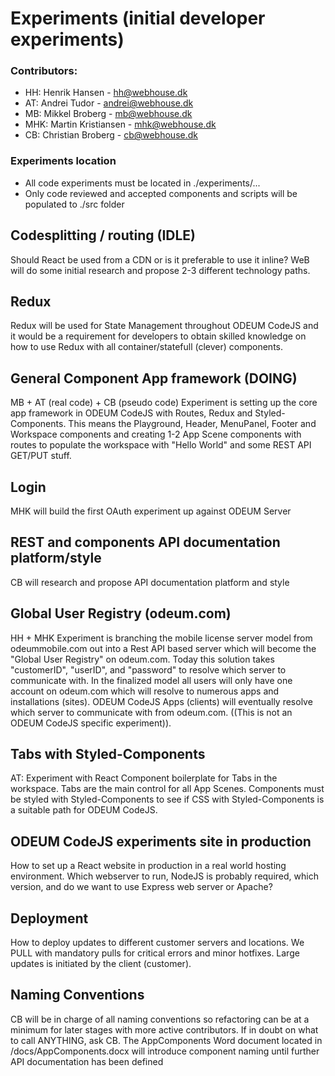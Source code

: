 # Experiments (initial developer experiments)

### Contributors:
- HH:     Henrik Hansen - hh@webhouse.dk
- AT:     Andrei Tudor - andrei@webhouse.dk
- MB:     Mikkel Broberg - mb@webhouse.dk
- MHK:    Martin Kristiansen - mhk@webhouse.dk
- CB:     Christian Broberg - cb@webhouse.dk

### Experiments location
- All code experiments must be located in ./experiments/... 
- Only code reviewed and accepted components and scripts will be populated to ./src folder


## Codesplitting / routing (IDLE)
Should React be used from a CDN or is it preferable to use it inline?
WeB will do some initial research and propose 2-3 different technology paths. 

## Redux
Redux will be used for State Management throughout ODEUM CodeJS and it would be a requirement for developers to obtain skilled knowledge on how to use Redux with all container/statefull (clever) components. 

## General Component App framework (DOING)
MB + AT (real code) + CB (pseudo code)
Experiment is setting up the core app framework in ODEUM CodeJS with Routes, Redux and Styled-Components. This means the Playground, Header, MenuPanel, Footer and Workspace components and creating 1-2 App Scene components with routes to populate the workspace with "Hello World" and some REST API GET/PUT stuff. 

## Login
MHK will build the first OAuth experiment up against ODEUM Server

## REST and components API documentation platform/style
CB will research and propose API documentation platform and style

## Global User Registry (odeum.com)
HH + MHK
Experiment is branching the mobile license server model from odeummobile.com out into a Rest API based server 
which will become the "Global User Registry" on odeum.com. Today this solution takes "customerID", "userID", 
and "password" to resolve which server to communicate with. In the finalized model all users will only have one account on odeum.com which will resolve to numerous apps and installations (sites). ODEUM CodeJS Apps (clients) will eventually resolve which server to communicate with from odeum.com. ((This is not an ODEUM CodeJS specific experiment)). 

## Tabs with Styled-Components
AT:
Experiment with React Component boilerplate for Tabs in the workspace. Tabs are the main control for all App Scenes.
Components must be styled with Styled-Components to see if CSS with Styled-Components is a suitable path for ODEUM CodeJS.

## ODEUM CodeJS experiments site in production
How to set up a React website in production in a real world hosting environment. Which webserver to run, NodeJS is probably required, which version, and do we want to use Express web server or Apache? 

## Deployment
How to deploy updates to different customer servers and locations. We PULL with mandatory pulls for critical errors and minor hotfixes. Large updates is initiated by the client (customer). 

## Naming Conventions
CB will be in charge of all naming conventions so refactoring can be at a minimum for later stages with more active contributors. If in doubt on what to call ANYTHING, ask CB. The AppComponents Word document located in /docs/AppComponents.docx will introduce component naming until further API documentation has been defined
